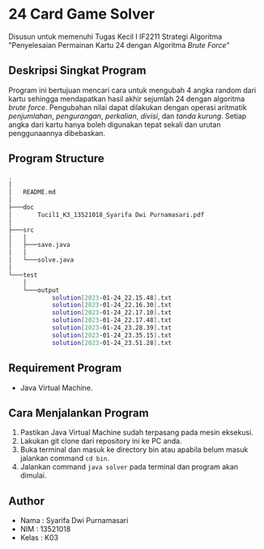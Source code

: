 # 24 Card Game Solver
Disusun untuk memenuhi Tugas Kecil I IF2211 Strategi Algoritma "Penyelesaian Permainan Kartu 24 dengan Algoritma *Brute Force*"

## Deskripsi Singkat Program
Program ini bertujuan mencari cara untuk mengubah 4 angka random dari kartu sehingga mendapatkan hasil akhir sejumlah 24 dengan algoritma *brute force*. Pengubahan nilai dapat dilakukan dengan operasi aritmatik *penjumlahan*, *pengurangan*, *perkalian*, *divisi*, dan *tanda kurung*. Setiap angka dari kartu hanya boleh digunakan tepat sekali dan urutan penggunaannya dibebaskan.

## Program Structure
```bash
.
│   
│   README.md
│   
├───doc
│       Tucil1_K3_13521018_Syarifa Dwi Purnamasari.pdf
│       
├───src
│   │
│   ├───save.java
│   │
│   └───solve.java
│
└───test
    │
    └───output
            solution[2023-01-24_22.15.48].txt
            solution[2023-01-24_22.16.30].txt
            solution[2023-01-24_22.17.10].txt
            solution[2023-01-24_22.17.48].txt
            solution[2023-01-24_23.28.39].txt
            solution[2023-01-24_23.35.15].txt
            solution[2023-01-24_23.51.28].txt
```

## Requirement Program
* Java Virtual Machine.

## Cara Menjalankan Program
1. Pastikan Java Virtual Machine sudah terpasang pada mesin eksekusi.
2. Lakukan git clone dari repository ini ke PC anda.
3. Buka terminal dan masuk ke directory bin atau apabila belum masuk jalankan command `cd bin`.
4. Jalankan command `java solver` pada terminal dan program akan dimulai.

## Author
* Nama    : Syarifa Dwi Purnamasari
* NIM     : 13521018
* Kelas   : K03